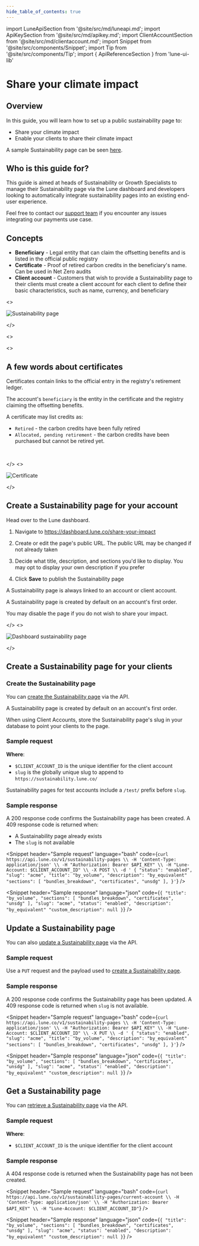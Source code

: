 ```yaml
---
hide_table_of_contents: true
---
```


import LuneApiSection from '@site/src/md/luneapi.md';
import ApiKeySection from '@site/src/md/apikey.md';
import ClientAccountSection from '@site/src/md/clientaccount.md';
import Snippet  from '@site/src/components/Snippet';
import Tip from '@site/src/components/Tip';
import { ApiReferenceSection } from 'lune-ui-lib'

# Share your climate impact

<div className="sections">

<ApiReferenceSection>
<div className="paragraphSections">

<div>

<LuneApiSection />

</div>
<div>

## Overview

In this guide, you will learn how to set up a public sustainability page to:

* Share your climate impact
* Enable your clients to share their climate impact

A sample Sustainability page can be seen [here](https://sustainability.lune.co/lune-example-impact).

</div>
<div>

## Who is this guide for?

This guide is aimed at heads of Sustainability or Growth Specialists to manage their Sustainability page via the Lune dashboard and developers looking to automatically integrate sustainability pages into an existing end-user experience.

Feel free to contact our [support team](mailto:support@lune.com) if you encounter any issues integrating our payments use case.

</div>
<div>

## Concepts

- **Beneficiary** - Legal entity that can claim the offsetting benefits and is listed in the official public registry
- **Certificate** - Proof of retired carbon credits in the beneficiary's name. Can be used in Net Zero audits
- **Client account** - Customers that wish to provide a Sustainability page to their clients must create a client account for each client to define their basic characteristics, such as name, currency, and beneficiary

</div>
</div>
<>

![Sustainability page](/img/sustainability-page.png)

</>
</ApiReferenceSection>

<ApiReferenceSection>

<>

<ApiReferenceSection>

<>

## A few words about certificates

Certificates contain links to the official entry in the registry's retirement ledger.

The account's `beneficiary` is the entity in the certificate and the registry claiming the offsetting benefits.

A certificate may list credits as:

* `Retired` - the carbon credits have been fully retired
* `Allocated, pending retirement` - the carbon credits have been purchased but cannot be retired yet.

<br />

</>
<>

![Certificate](/img/certificate.png)

</>

</ApiReferenceSection>

## Create a Sustainability page for your account

Head over to the Lune dashboard.

1. Navigate to https://dashboard.lune.co/share-your-impact

2. Create or edit the page's public URL. The public URL may be changed if not already taken

3. Decide what title, description, and sections you'd like to display. You may opt to display your own description if you prefer

4. Click **Save** to publish the Sustainability page

<Tip>

A Sustainability page is always linked to an account or client account.

</Tip>

<Tip>

A Sustainability page is created by default on an account's first order.

You may disable the page if you do not wish to share your impact.

</Tip>

</>
<>

![Dashboard sustainability page](/img/dashboard-sustainability-page.png)

</>

</ApiReferenceSection>




<div>

## Create a Sustainability page for your clients

</div>


<ApiKeySection />

<ClientAccountSection />

<ApiReferenceSection>

<div className="paragraphSections">

<div>

### Create the Sustainability page

You can [create the Sustainability page](/resources/sustainability-page/create-sustainability-page) via the API.

<Tip>

A Sustainability page is created by default on an account's first order.

</Tip>

<Tip>

When using Client Accounts, store the Sustainability page's slug in your database to point your clients to the page.

</Tip>


</div>
<div>

### Sample request
**Where**:

- `$CLIENT_ACCOUNT_ID` is the unique identifier for the client account
- `slug` is the globally unique slug to append to `https://sustainability.lune.co/`

<Tip>

Sustainability pages for test accounts include a `/test/` prefix before `slug`.

</Tip>

</div>
<div>

### Sample response

A 200 response code confirms the Sustainability page has been created.  A 409 response code is returned when:

* A Sustainability page already exists
* The `slug` is not available

</div>

</div>

<div className="miniSections">

<Snippet
    header="Sample request"
    language="bash"
    code={`curl https://api.lune.co/v1/sustainability-pages \\
  -H 'Content-Type: application/json' \\
  -H "Authorization: Bearer $API_KEY" \\
  -H "Lune-Account: $CLIENT_ACCOUNT_ID" \\
  -X POST \\
  -d '
    {
      "status": "enabled",
      "slug": "acme",
      "title": "by_volume",
      "description": "by_equivalent"
      "sections": [
        "bundles_breakdown",
        "certificates",
        "unsdg"
      ],
    }'`} />

<Snippet
    header="Sample response"
    language="json"
    code={`{
  "title": "by_volume",
  "sections": [
    "bundles_breakdown",
    "certificates",
    "unsdg"
  ],
  "slug": "acme",
  "status": "enabled",
  "description": "by_equivalent"
  "custom_description": null
}`} />

</div>

</ApiReferenceSection>

<ApiReferenceSection>

<div className="paragraphSections">

<div>

## Update a Sustainability page

You can also [update a Sustainability page](/resources/sustainability-page/update-sustainability-page) via the API.

</div>
<div>

### Sample request

Use a `PUT` request and the payload used to [create a Sustainability page](#create-a-sustainability-page).

</div>
<div>

### Sample response

A 200 response code confirms the Sustainability page has been updated.  A 409 response code is returned when `slug` is not available.

</div>

</div>

<div className="miniSections">

<Snippet
    header="Sample request"
    language="bash"
    code={`curl https://api.lune.co/v1/sustainability-pages \\
  -H 'Content-Type: application/json' \\
  -H "Authorization: Bearer $API_KEY" \\
  -H "Lune-Account: $CLIENT_ACCOUNT_ID" \\
  -X PUT \\
  -d '
    {
      "status": "enabled",
      "slug": "acme",
      "title": "by_volume",
      "description": "by_equivalent"
      "sections": [
        "bundles_breakdown",
        "certificates",
        "unsdg"
      ],
    }'`} />

<Snippet
    header="Sample response"
    language="json"
    code={`{
  "title": "by_volume",
  "sections": [
    "bundles_breakdown",
    "certificates",
    "unsdg"
  ],
  "slug": "acme",
  "status": "enabled",
  "description": "by_equivalent"
  "custom_description": null
}`} />

</div>

</ApiReferenceSection>

<ApiReferenceSection>

<div className="paragraphSections">

<div>

## Get a Sustainability page

You can [retrieve a Sustainability page](/resources/sustainability-page/get-public-sustainability-page) via the API.

</div>
<div>

### Sample request

**Where**:

- `$CLIENT_ACCOUNT_ID` is the unique identifier for the client account

</div>
<div>

### Sample response

A 404 response code is returned when the Sustainability page has not been created.

</div>

</div>

<div className="miniSections">

<Snippet
    header="Sample request"
    language="bash"
    code={`curl https://api.lune.co/v1/sustainability-pages/current-account \\
  -H 'Content-Type: application/json' \\
  -H "Authorization: Bearer $API_KEY" \\
  -H "Lune-Account: $CLIENT_ACCOUNT_ID"`} />

<Snippet
    header="Sample response"
    language="json"
    code={`{
  "title": "by_volume",
  "sections": [
    "bundles_breakdown",
    "certificates",
    "unsdg"
  ],
  "slug": "acme",
  "status": "enabled",
  "description": "by_equivalent"
  "custom_description": null
}`} />

</div>

</ApiReferenceSection>

</div>
